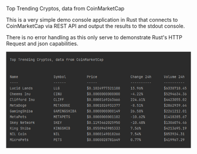 Top Trending Cryptos, data from CoinMarketCap

This is a very simple demo console application in Rust that connects to CoinMarketCap via REST API and output the results to the stdout console.

There is no error handling as this only serve to demonstrate Rust's
HTTP Request and json capabilities.

![CoinMarketCap Top Trending Crypto](coinmarketcap.png)
